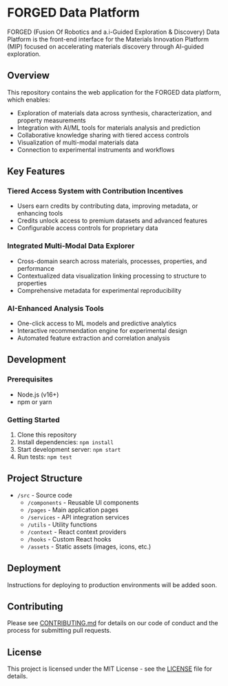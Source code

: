 # FORGED Data Platform

FORGED (Fusion Of Robotics and a.i-Guided Exploration & Discovery) Data Platform is the front-end interface for the Materials Innovation Platform (MIP) focused on accelerating materials discovery through AI-guided exploration.

## Overview

This repository contains the web application for the FORGED data platform, which enables:

- Exploration of materials data across synthesis, characterization, and property measurements
- Integration with AI/ML tools for materials analysis and prediction
- Collaborative knowledge sharing with tiered access controls
- Visualization of multi-modal materials data
- Connection to experimental instruments and workflows

## Key Features

### Tiered Access System with Contribution Incentives
- Users earn credits by contributing data, improving metadata, or enhancing tools
- Credits unlock access to premium datasets and advanced features
- Configurable access controls for proprietary data

### Integrated Multi-Modal Data Explorer
- Cross-domain search across materials, processes, properties, and performance
- Contextualized data visualization linking processing to structure to properties
- Comprehensive metadata for experimental reproducibility

### AI-Enhanced Analysis Tools
- One-click access to ML models and predictive analytics
- Interactive recommendation engine for experimental design
- Automated feature extraction and correlation analysis

## Development

### Prerequisites
- Node.js (v16+)
- npm or yarn

### Getting Started
1. Clone this repository
2. Install dependencies: `npm install`
3. Start development server: `npm start`
4. Run tests: `npm test`

## Project Structure
- `/src` - Source code
  - `/components` - Reusable UI components
  - `/pages` - Main application pages
  - `/services` - API integration services
  - `/utils` - Utility functions
  - `/context` - React context providers
  - `/hooks` - Custom React hooks
  - `/assets` - Static assets (images, icons, etc.)

## Deployment

Instructions for deploying to production environments will be added soon.

## Contributing

Please see [CONTRIBUTING.md](CONTRIBUTING.md) for details on our code of conduct and the process for submitting pull requests.

## License

This project is licensed under the MIT License - see the [LICENSE](LICENSE) file for details.
